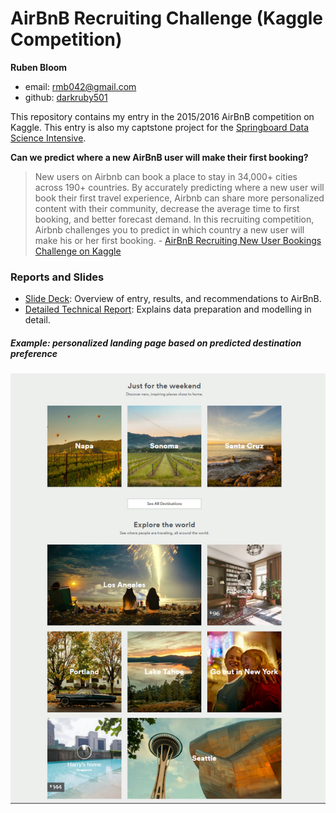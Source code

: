 # AirBnB Recruiting Challenge (Kaggle Competition)

**Ruben Bloom**

- email: <rmb042@gmail.com>
- github: [darkruby501](https://github.com/darkruby501)

This repository contains my entry in the 2015/2016 AirBnB competition on Kaggle. This entry is also my captstone project for the [Springboard Data Science Intensive](https://www.springboard.com/workshops/data-science-intensive/).

**Can we predict where a new AirBnB user will make their first booking?**

> New users on Airbnb can book a place to stay in 34,000+ cities across 190+ countries. By accurately predicting where a new user will book their first travel experience, Airbnb can share more personalized content with their community, decrease the average time to first booking, and better forecast demand.
In this recruiting competition, Airbnb challenges you to predict in which country a new user will make his or her first booking. - [AirBnB Recruiting New User Bookings Challenge on Kaggle](https://www.kaggle.com/c/airbnb-recruiting-new-user-bookings)

### Reports and Slides
- [Slide Deck](https://docs.google.com/presentation/d/16UJ8_2Uu77xDzlTkADqexB1mcgOU_aUS0x8cB8VL07c/edit?usp=sharing): Overview of entry, results, and recommendations to AirBnB.
- [Detailed Technical Report](http://nbviewer.jupyter.org/github/darkruby501/AirBnBRecruitingComp/blob/master/Tech%20Report.ipynb): Explains data preparation and modelling in detail.

##### Example: personalized landing page based on predicted destination preference 
![](Images/airbnb_homepage_suggestions_resized.png)
